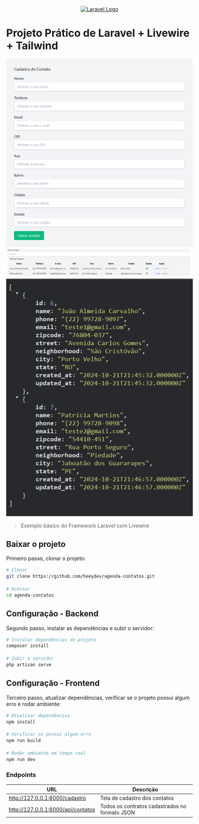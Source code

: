 <p align="center"><a href="https://laravel.com" target="_blank"><img src="https://raw.githubusercontent.com/laravel/art/master/logo-lockup/5%20SVG/2%20CMYK/1%20Full%20Color/laravel-logolockup-cmyk-red.svg" width="400" alt="Laravel Logo"></a></p>

# Projeto Prático de Laravel + Livewire + Tailwind

![alt text](image.png)
![alt text](image-1.png)
![alt text](image-2.png)

> Exemplo básico do Framework Laravel com Livewire

## Baixar o projeto
Primeiro passo, clonar o projeto:
``` bash
# Clonar
git clone https://github.com/heeydev/agenda-contatos.git

# Acessar
cd agenda-contatos
```

## Configuração - Backend
Segundo passo, instalar as dependências e subir o servidor:
``` bash
# Instalar dependências do projeto
composer install

# Subir o servidor
php artisan serve
```

## Configuração - Frontend
Terceiro passo, atualizar dependências, verificar se o projeto possui algum erro e rodar ambiente:
``` bash
# Atualizar dependências
npm install

# Verificar se possui algum erro
npm run build

# Rodar ambiente em tempo real
npm run dev
```

### Endpoints

|URL|Descrição|
|---|---|
|http://127.0.0.1:8000/cadastro | Tela de cadastro dos contatos |
|http://127.0.0.1:8000/api/contatos | Todos os contratos cadastrados no formato JSON  |

